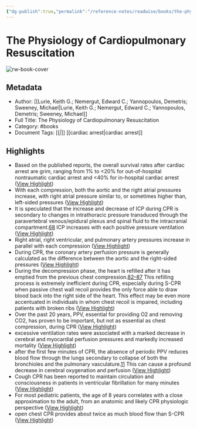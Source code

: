 ```yaml
---
{"dg-publish":true,"permalink":"/reference-notes/readwise/books/the-physiology-of-cardiopulmonary-resuscitation/"}
---
```


# The Physiology of Cardiopulmonary Resuscitation

![rw-book-cover](https://readwise-assets.s3.amazonaws.com/media/reader/parsed_document_assets/50194159/cover-image-cover_wsV4NUb.jpg)

## Metadata
- Author: [[Lurie, Keith G.; Nemergut, Edward C.; Yannopoulos, Demetris; Sweeney, Michael\|Lurie, Keith G.; Nemergut, Edward C.; Yannopoulos, Demetris; Sweeney, Michael]]
- Full Title: The Physiology of Cardiopulmonary Resuscitation
- Category: #books
- Document Tags: [[*\|*]] [[cardiac arrest\|cardiac arrest]]

## Highlights
- Based on the published reports, the overall survival rates after cardiac arrest are grim, ranging from 1% to <20% for out-of-hospital nontraumatic cardiac arrest and <40% for in-hospital cardiac arrest ([View Highlight](https://read.readwise.io/read/01gzkn9v7qmp6ky4yww6d4dsr0))
- With each compression, both the aortic and the right atrial pressures increase, with right atrial pressure similar to, or sometimes higher than, left-sided pressures ([View Highlight](https://read.readwise.io/read/01gzks01zknx4a8w48e5g8j2rd))
- It is speculated that the increase and decrease of ICP during CPR is secondary to changes in intrathoracic pressure transduced through the paravertebral venous/epidural plexus and spinal fluid to the intracranial compartment.[68](https://readwise.io/reader/document_raw_content/50194159#R68-25) ICP increases with each positive pressure ventilation ([View Highlight](https://read.readwise.io/read/01gzks35yatr194as4axwtq913))
- Right atrial, right ventricular, and pulmonary artery pressures increase in parallel with each compression ([View Highlight](https://read.readwise.io/read/01gzksb3t4gzsvwhhaggyz4x47))
- During CPR, the coronary artery perfusion pressure is generally calculated as the difference between the aortic and the right-sided pressures ([View Highlight](https://read.readwise.io/read/01gzksbzm6gahwmaxm4wfna69z))
- During the decompression phase, the heart is refilled after it has emptied from the previous chest compression.[82–87](https://readwise.io/reader/document_raw_content/50194159#R82-25) This refilling process is extremely inefficient during CPR, especially during S-CPR when passive chest wall recoil provides the only force able to draw blood back into the right side of the heart. This effect may be even more accentuated in individuals in whom chest recoil is impaired, including patients with broken ribs ([View Highlight](https://read.readwise.io/read/01gzksjtamzry1zeccf951z6en))
- Over the past 20 years, PPV, essential for providing O2 and removing CO2, has proven to be important, but not as essential as chest compression, during CPR ([View Highlight](https://read.readwise.io/read/01h5fw1dt0mmshe0aqag5n7rkj))
- excessive ventilation rates were associated with a marked decrease in cerebral and myocardial perfusion pressures and markedly increased mortality ([View Highlight](https://read.readwise.io/read/01h5fw2yr2hj8h5j9c88rcnyt8))
- after the first few minutes of CPR, the absence of periodic PPV reduces blood flow through the lungs secondary to collapse of both the bronchioles and the pulmonary vasculature.[11](#R11-25) This can cause a profound decrease in cerebral oxygenation and perfusion ([View Highlight](https://read.readwise.io/read/01h5fw2ms0j3f1ztnwkzp5cyeg))
- Cough CPR has been reported to maintain circulation and consciousness in patients in ventricular fibrillation for many minutes ([View Highlight](https://read.readwise.io/read/01h5fw6pcp54vxdwm0aq2kaqjt))
- For most pediatric patients, the age of 8 years correlates with a close approximation to the adult, from an anatomic and likely CPR physiologic perspective ([View Highlight](https://read.readwise.io/read/01h5fxmkee0mhvz3md10h5f211))
- open chest CPR provides about twice as much blood flow than S-CPR ([View Highlight](https://read.readwise.io/read/01h5fxnex38qedmpcm68zf7pr3))
